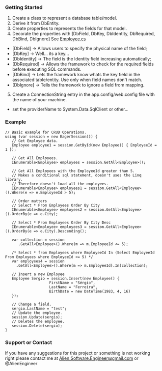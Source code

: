 ### Getting Started
1. Create a class to represent a database table/model.
2. Derive it from DbEntity.
3. Create properties to represents the fields for that model.
4. Decorate the properties with [DbField, DbKey, DbIdentity, DbRequired, DbBind, DbIgnore] See [Employee.cs](https://github.com/AlienEngineer/VoDB/blob/master/VODB.Tests/Models/Northwind/Employee.cs)
 * [DbField]    -> Allows users to specify the physical name of the field;
 * [DbKey]		 -> Well... its a key...
 * [DbIdentity] -> The field is the Identity field increasing automatically;
 * [DbRequired] -> Allows the framework to check for the required fields before executing SQL commands.
 * [DbBind] -> Lets the framework know whats the key field in the associated table/entity. Use only when field names don't match.
 * [DbIgnore] -> Tells the framework to ignore a field from mapping.
5. Create a ConnectionString entry in the app.config/web.config file with the name of your machine.
 * set the providerName to System.Data.SqlClient or other...

### Example
```
// Basic example for CRUD Operations.
using (var session = new EagerSession()) {
   // Get Employee data.
   Employee employee1 = session.GetById(new Employee() { EmployeeId = 1 });

   // Get All Employees.
   IEnumerable<Employee> employees = session.GetAll<Employee>();

   // Get All Employees with the EmployeeId greater than 5. 
   // Makes a conditional sql statement, doesn't uses the Linq library. 
   // Therefore doesn't load all the employees.
   IEnumerable<Employee> employees1 = session.GetAll<Employee>().Where(e => e.EmployeeId > 5);

   // Order matters
   // Select * From Employees Order By City
   IEnumerable<Employee> employees2 = session.GetAll<Employee>().OrderBy(e => e.City);

   // Select * From Employees Order By City Desc
   IEnumerable<Employee> employees3 = session.GetAll<Employee>().OrderBy(e => e.City).Descending();

   var collection = session
      .GetAll<Employee>().Where(m => m.EmployeeId <= 5);

   /* Select * from Employees where EmployeeId In (Select EmployeeId From Employees where EmployeeId <= 5) */
   var employees4 = session
     .GetAll<Employee>().Where(m => m.EmployeeId).In(collection);

   // Insert a new Employee
   Employee Sergio = session.Insert(new Employee() {
                    FirstName = "Sérgio",
                    LastName = "Ferreira",
                    BirthDate = new DateTime(1983, 4, 16)
   });

   // Change a field.
   sergio.LastName = "test";
   // Update the employee.
   session.Update(sergio);
   // Deletes the employee.
   session.Delete(sergio);
}
```

### Support or Contact
If you have any suggestions for this project or something is not working right please contact me at Alien.Software.Engineer@gmail.com or @AlienEngineer
